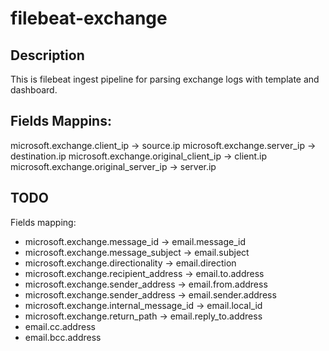 # filebeat-exchange

## Description

This is filebeat ingest pipeline for parsing exchange logs with template and dashboard.

## Fields Mappins:

microsoft.exchange.client_ip -> source.ip
microsoft.exchange.server_ip -> destination.ip
microsoft.exchange.original_client_ip -> client.ip
microsoft.exchange.original_server_ip -> server.ip

## TODO

Fields mapping:
* microsoft.exchange.message_id -> email.message_id
* microsoft.exchange.message_subject -> email.subject
* microsoft.exchange.directionality -> email.direction
* microsoft.exchange.recipient_address -> email.to.address
* microsoft.exchange.sender_address -> email.from.address
* microsoft.exchange.sender_address -> email.sender.address
* microsoft.exchange.internal_message_id -> email.local_id
* microsoft.exchange.return_path -> email.reply_to.address
* email.cc.address
* email.bcc.address

